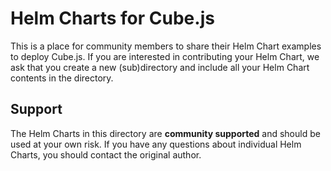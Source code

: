 # Helm Charts for Cube.js

This is a place for community members to share their Helm Chart examples to deploy Cube.js. If you are interested in contributing your Helm Chart, we ask that you create a new (sub)directory and include all your Helm Chart contents in the directory. 

## Support

The Helm Charts in this directory are **community supported** and should be used at your own risk. If you have any questions about individual Helm Charts, you should contact the original author. 
